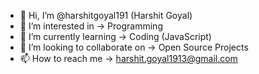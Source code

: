 - 👋 Hi, I’m @harshitgoyal191 (Harshit Goyal)
- 👀 I’m interested in -> Programming
- 🌱 I’m currently learning -> Coding (JavaScript)
- 💞️ I’m looking to collaborate on -> Open Source Projects
- 📫 How to reach me -> harshit.goyal1913@gmail.com

<!---
harshitgoyal1913/harshitgoyal1913 is a ✨ special ✨ repository because its `README.md` (this file) appears on your GitHub profile.
You can click the Preview link to take a look at your changes.
--->
